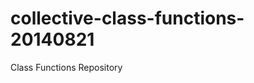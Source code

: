collective-class-functions-20140821
===================================

Class Functions Repository
